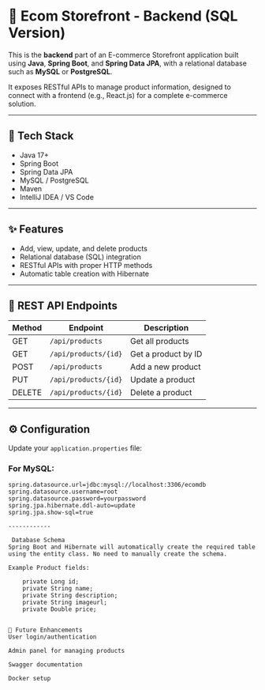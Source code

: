 # 🛒 Ecom Storefront - Backend (SQL Version)

This is the **backend** part of an E-commerce Storefront application built using **Java**, **Spring Boot**, and **Spring Data JPA**, with a relational database such as **MySQL** or **PostgreSQL**.

It exposes RESTful APIs to manage product information, designed to connect with a frontend (e.g., React.js) for a complete e-commerce solution.

---

## 🔧 Tech Stack

- Java 17+
- Spring Boot
- Spring Data JPA
- MySQL / PostgreSQL
- Maven
- IntelliJ IDEA / VS Code

---

## ✨ Features

- Add, view, update, and delete products
- Relational database (SQL) integration
- RESTful APIs with proper HTTP methods
- Automatic table creation with Hibernate

---

## 🔗 REST API Endpoints

| Method | Endpoint              | Description             |
|--------|-----------------------|-------------------------|
| GET    | `/api/products`       | Get all products        |
| GET    | `/api/products/{id}`  | Get a product by ID     |
| POST   | `/api/products`       | Add a new product       |
| PUT    | `/api/products/{id}`  | Update a product        |
| DELETE | `/api/products/{id}`  | Delete a product        |

---

## ⚙️ Configuration

Update your `application.properties` file:

### For MySQL:
```properties
spring.datasource.url=jdbc:mysql://localhost:3306/ecomdb
spring.datasource.username=root
spring.datasource.password=yourpassword
spring.jpa.hibernate.ddl-auto=update
spring.jpa.show-sql=true

------------

 Database Schema
Spring Boot and Hibernate will automatically create the required table using the entity class. No need to manually create the schema.

Example Product fields:

    private Long id;
    private String name;
    private String description;
    private String imageurl;
    private Double price;


🔮 Future Enhancements
User login/authentication

Admin panel for managing products

Swagger documentation

Docker setup
